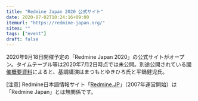 ```yaml
---
title: "Redmine Japan 2020 公式サイト"
date: 2020-07-02T10:24:16+09:00
itemurl: "https://redmine-japan.org/"
sites: ""
tags: ["event"]
draft: false
---
```


2020年9月18日開催予定の「Redmine Japan 2020」の公式サイトがオープン。タイムテーブル等は2020年7月2日時点では未公開。別途公開されている[開催概要資料](https://redmine-japan.cloudmine.jp/attachments/download/32/RedmineJapan2020Info.pdf)によると、基調講演はまつもとゆきひろ氏と平鍋健児氏。

[注意] Redmine日本語情報サイト「[Redmine.JP](https://redmine.jp/)」（2007年運営開始）は「Redmine Japan」とは無関係です。
